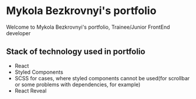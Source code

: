 # Mykola Bezkrovnyi's portfolio

Welcome to Mykola Bezkrovnyi's portfolio, Trainee/Junior FrontEnd developer

## Stack of technology used in portfolio

- React
- Styled Components
- SCSS for cases, where styled components cannot be used(for scrollbar or some problems with dependencies, for example)
- React Reveal
